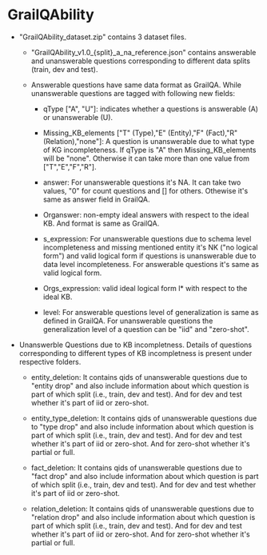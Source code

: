 # GrailQAbility

- "GrailQAbility_dataset.zip" contains 3 dataset files.

    -  "GrailQAbility_v1.0_{split}_a_na_reference.json" contains answerable and unanswerable questions corresponding to different data splits (train, dev and test).

    - Answerable questions have same data format as GrailQA. While unanswerable questions are tagged with following new fields:

        - qType ["A", "U"]: indicates whether a questions is answerable (A) or unanswerable (U). 

        - Missing_KB_elements ["T" (Type),"E" (Entity),"F" (Fact),"R" (Relation),"none"]: A question is unanswerable due to what type of KG incompleteness. If qType is "A" then Missing_KB_elements will be "none". Otherwise it can take more than one value from ["T","E","F","R"].

        - answer:  For unanswerable questions it's NA. It can take two values, "0" for count questions and [] for others. Othewise it's same as answer field in GrailQA.

        - Organswer: non-empty ideal answers with respect to the ideal KB. And format is same as GrailQA.

        - s_expression: For unanswerable questions due to schema level incompleteness and missing mentioned entity it's NK ("no logical form") and valid logical form if questions is unanswerable due to data level incompleteness. For answerable questions it's same as valid logical form.

        - Orgs_expression: valid ideal logical form l* with respect to the ideal KB.

        - level: For answerable questions level  of generalization is same as defined in GrailQA. For unanswerable questions the generalization level of a question can be "iid" and "zero-shot". 

- Unanswerble Questions due to KB incompletness. Details of questions corresponding to different types of KB incompletness is present under respective folders.

    - entity_deletion: It contains qids of unanswerable questions due to "entity drop" and also include information about which question is part of which split (i.e., train, dev and test). And for dev and test whether it's part of iid or zero-shot.

    - entity_type_deletion: It contains qids of unanswerable questions due to "type drop" and also include information about which question is part of which split (i.e., train, dev and test). And for dev and test whether it's part of iid or zero-shot. And for zero-shot whether it's partial or full. 

    - fact_deletion: It contains qids of unanswerable questions due to "fact drop" and also include information about which question is part of which split (i.e., train, dev and test). And for dev and test whether it's part of iid or zero-shot.

    - relation_deletion: It contains qids of unanswerable questions due to "relation drop" and also include information about which question is part of which split (i.e., train, dev and test). And for dev and test whether it's part of iid or zero-shot. And for zero-shot whether it's partial or full. 